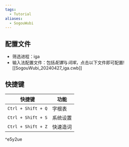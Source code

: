 ```yaml
---
tags:
  - Tutorial
aliases:
  - SogouWubi
---
```

## 配置文件
- 筛选进程：iga 
- 输入法配置文件：包括*配置*与*词库*，点击以下文件即可配置![[SogouWubi_20240427_iga.cwb]]
## 快捷键

| 快捷键                | 功能   |
| ------------------ | ---- |
| `Ctrl + Shift + Q` | 字根表  |
| `Ctrl + Shift + S` | 系统设置 |
| `Ctrl + Shift + Z` | 快速造词 |

^e5y2ue